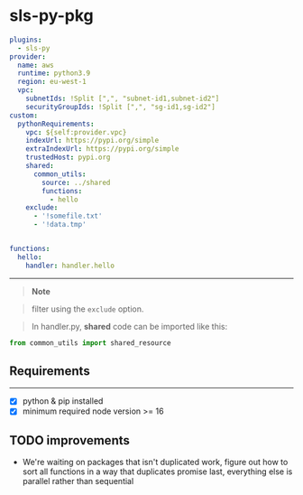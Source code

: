 # sls-py-pkg
```yaml
plugins:
  - sls-py
provider:
  name: aws
  runtime: python3.9
  region: eu-west-1
  vpc:
    subnetIds: !Split [",", "subnet-id1,subnet-id2"]
    securityGroupIds: !Split [",", "sg-id1,sg-id2"]
custom:
  pythonRequirements:
    vpc: ${self:provider.vpc}
    indexUrl: https://pypi.org/simple
    extraIndexUrl: https://pypi.org/simple
    trustedHost: pypi.org
    shared:
      common_utils:
        source: ../shared
        functions:
          - hello
    exclude:
      - '!somefile.txt'
      - '!data.tmp'


functions:
  hello:
    handler: handler.hello
```
---
> **Note**


> filter using the `exclude` option.

>In handler.py, **shared** code can be imported like this:
```py
from common_utils import shared_resource
```


<!-- - [ ] [zip-imports](https://docs.python.org/3/library/zipimport.html) -->

## Requirements
---
- [x] python & pip installed
- [x] minimum required node version >= 16

## TODO improvements
- We're waiting on packages that isn't duplicated work, figure out how to sort all functions in a way that duplicates promise last, everything else is parallel rather than sequential
